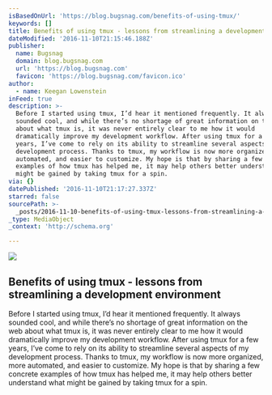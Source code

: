 ```yaml
---
isBasedOnUrl: 'https://blog.bugsnag.com/benefits-of-using-tmux/'
keywords: []
title: Benefits of using tmux - lessons from streamlining a development environment
dateModified: '2016-11-10T21:15:46.188Z'
publisher:
  name: Bugsnag
  domain: blog.bugsnag.com
  url: 'https://blog.bugsnag.com'
  favicon: 'https://blog.bugsnag.com/favicon.ico'
author:
  - name: Keegan Lowenstein
inFeed: true
description: >-
  Before I started using tmux, I’d hear it mentioned frequently. It always
  sounded cool, and while there’s no shortage of great information on the web
  about what tmux is, it was never entirely clear to me how it would
  dramatically improve my development workflow. After using tmux for a few
  years, I’ve come to rely on its ability to streamline several aspects of my
  development process. Thanks to tmux, my workflow is now more organized, more
  automated, and easier to customize. My hope is that by sharing a few concrete
  examples of how tmux has helped me, it may help others better understand what
  might be gained by taking tmux for a spin.
via: {}
datePublished: '2016-11-10T21:17:27.337Z'
starred: false
sourcePath: >-
  _posts/2016-11-10-benefits-of-using-tmux-lessons-from-streamlining-a-develop.md
_type: MediaObject
_context: 'http://schema.org'

---
```

<article style=""><img src="https://imgflo.herokuapp.com/graph/2b2431f8e7ba7b0/1ca94fc3932f38c4d9deed4824ff0d08/noop.png?input=https%3A%2F%2Fblog.bugsnag.com%2Fimg%2Fposts%2Fconsistent-dev-1.png" /><h1>Benefits of using tmux - lessons from streamlining a development environment</h1><p>Before I started using tmux, I’d hear it mentioned frequently. It always sounded cool, and while there’s no shortage of great information on the web about what tmux is, it was never entirely clear to me how it would dramatically improve my development workflow. After using tmux for a few years, I’ve come to rely on its ability to streamline several aspects of my development process. Thanks to tmux, my workflow is now more organized, more automated, and easier to customize. My hope is that by sharing a few concrete examples of how tmux has helped me, it may help others better understand what might be gained by taking tmux for a spin.</p></article>